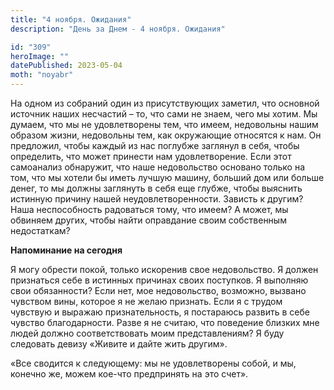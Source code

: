```yaml
---
title: "4 ноября. Ожидания"
description: "День за Днем - 4 ноября. Ожидания"

id: "309"
heroImage: ""
datePublished: 2023-05-04
moth: "noyabr"
---
```


На одном из собраний один из присутствующих заметил, что основной источник
наших несчастий – то, что сами не знаем, чего мы хотим. Мы думаем, что мы не
удовлетворены тем, что имеем, недовольны нашим образом жизни, недовольны тем,
как окружающие относятся к нам. Он предложил, чтобы каждый из нас поглубже
заглянул в себя, чтобы определить, что может принести нам удовлетворение. Если
этот самоанализ обнаружит, что наше недовольство основано только на том, что
мы хотели бы иметь лучшую машину, больший дом или больше денег, то мы должны
заглянуть в себя еще глубже, чтобы выяснить истинную причину нашей
неудовлетворенности. Зависть к другим? Наша неспособность радоваться тому, что
имеем? А может, мы обвиняем других, чтобы найти оправдание своим собственным
недостаткам?

**Напоминание на сегодня**

Я могу обрести покой, только искоренив свое недовольство. Я должен признаться
себе в истинных причинах своих поступков. Я выполняю свои обязанности? Если
нет, мое недовольство, возможно, вызвано чувством вины, которое я не желаю
признать. Если я с трудом чувствую и выражаю признательность, я постараюсь
развить в себе чувство благодарности. Разве я не считаю, что поведение близких
мне людей должно соответствовать моим представлениям? Я буду следовать девизу
«Живите и дайте жить другим».

«Все сводится к следующему: мы не удовлетворены собой, и мы, конечно же, можем
кое-что предпринять на это счет».
